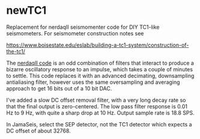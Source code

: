 # newTC1
Replacement for nerdaqII seismomenter code for DIY TC1-like seismometers. For seismometer construction notes see 

https://www.boisestate.edu/eslab/building-a-tc1-system/construction-of-the-tc1/

The [nerdaqII code](https://github.com/brianxfury/Low-Cost-Arduino-based-Seismometer-Project/tree/master) is an odd combination of filters that interact to produce a bizarre oscillatory response to an impulse, which takes a couple of minutes to settle. This code replaces it with an advanced decimating, downsampling antialiasing filter, however uses the same oversampling and averaging approach to get 16 bits out of a 10 bit DAC.

I've added a slow DC offset removal filter, with a very long decay rate so that the final output is zero-centered. The low pass filter response is 0.01 Hz to 9 Hz, with quite a sharp drop at 10 Hz. Output sample rate is 18.8 SPS.
 
In JamaSeis, select the SEP detector, not the TC1 detector which expects a DC offset of about 32768.
